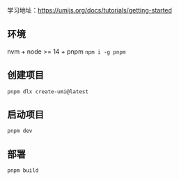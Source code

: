 学习地址：https://umijs.org/docs/tutorials/getting-started

## 环境
nvm + node >= 14 + pnpm
```npm i -g pnpm```

## 创建项目
```pnpm dlx create-umi@latest```

## 启动项目
```pnpm dev```

## 部署
```pnpm build```